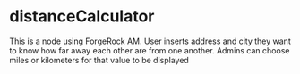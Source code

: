 # distanceCalculator
This is a node using ForgeRock AM. User inserts address and city they want to know how far away each other are from one another. Admins can choose miles or kilometers for that value to be displayed
